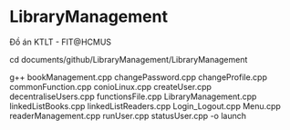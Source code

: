 # LibraryManagement
Đồ án KTLT - FIT@HCMUS


cd documents/github/LibraryManagement/LibraryManagement




g++ bookManagement.cpp changePassword.cpp changeProfile.cpp commonFunction.cpp conioLinux.cpp createUser.cpp decentraliseUsers.cpp functionsFile.cpp LibraryManagement.cpp linkedListBooks.cpp linkedListReaders.cpp Login_Logout.cpp Menu.cpp readerManagement.cpp runUser.cpp statusUser.cpp -o launch
